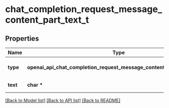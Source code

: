 # chat_completion_request_message_content_part_text_t

## Properties
Name | Type | Description | Notes
------------ | ------------- | ------------- | -------------
**type** | **openai_api_chat_completion_request_message_content_part_text_TYPE_e** | The type of the content part. | 
**text** | **char \*** | The text content. | 

[[Back to Model list]](../README.md#documentation-for-models) [[Back to API list]](../README.md#documentation-for-api-endpoints) [[Back to README]](../README.md)


